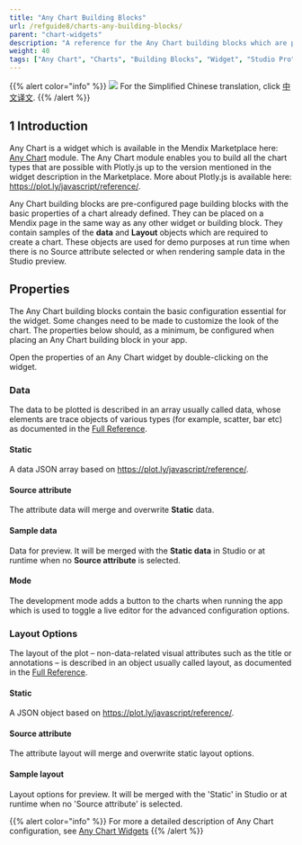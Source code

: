 ```yaml
---
title: "Any Chart Building Blocks"
url: /refguide8/charts-any-building-blocks/
parent: "chart-widgets"
description: "A reference for the Any Chart building blocks which are provided as part of the Any Chart widget"
weight: 40
tags: ["Any Chart", "Charts", "Building Blocks", "Widget", "Studio Pro"]
---
```


{{% alert color="info" %}}
<img src="attachments/chinese-translation/china.png" style="display: inline-block; margin: 0" /> For the Simplified Chinese translation, click [中文译文](https://cdn.mendix.tencent-cloud.com/documentation/refguide8/charts-any-building-blocks.pdf).
{{% /alert %}}

## 1 Introduction

Any Chart is a widget which is available in the Mendix Marketplace here: [Any Chart](/appstore/modules/any-chart/) module. The Any Chart module enables you to build all the chart types that are possible with Plotly.js up to the version mentioned in the widget description in the Marketplace. More about Plotly.js is available here: https://plot.ly/javascript/reference/.

Any Chart building blocks are pre-configured page building blocks with the basic properties of a chart already defined. They can be placed on a Mendix page in the same way as any other widget or building block. They contain samples of the **data** and **Layout** objects which are required to create a chart. These objects are used for demo purposes at run time when there is no Source attribute selected or when rendering sample data in the Studio preview.

## Properties

The Any Chart building blocks contain the basic configuration essential for the widget. Some changes need to be made to customize the look of the chart. The properties below should, as a minimum, be configured when placing an Any Chart building block in your app.

Open the properties of an Any Chart widget by double-clicking on the widget.

### Data
The data to be plotted is described in an array usually called data, whose elements are trace objects of various types (for example, scatter, bar etc) as documented in the [Full Reference](https://plot.ly/javascript/reference).

#### Static
A data JSON array based on https://plot.ly/javascript/reference/.

#### Source attribute
The attribute data will merge and overwrite **Static** data.

#### Sample data
Data for preview. It will be merged with the **Static data** in Studio or at runtime when no **Source attribute** is selected.

#### Mode
The development mode adds a button to the charts when running the app which is used to toggle a live editor for the advanced configuration options.

### Layout Options
The layout of the plot – non-data-related visual attributes such as the title or annotations – is described in an object usually called layout, as documented in the [Full Reference](https://plot.ly/javascript/reference/#layout).

#### Static
A JSON object based on https://plot.ly/javascript/reference/.

#### Source attribute
The attribute layout will merge and overwrite static layout options.

#### Sample layout
Layout options for preview. It will be merged with the 'Static' in Studio or at runtime when no 'Source attribute' is selected.

{{% alert color="info" %}}
For more a detailed description of Any Chart configuration, see [Any Chart Widgets](/refguide8/charts-any-configuration/)
{{% /alert %}}

